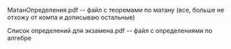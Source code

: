 МатанОпределения.pdf -- файл с теоремами по матану (все, больше не отхожу от компа и дописываю остальные)

Список определений для экзамена.pdf -- файл с определениями по алгебре


